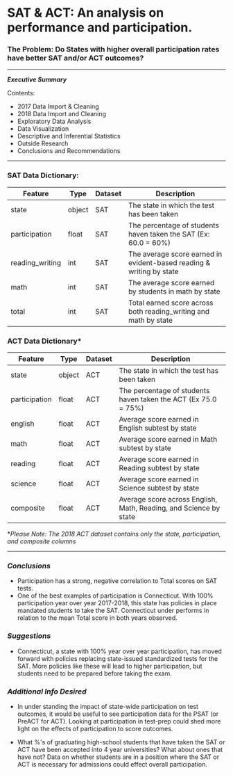 # SAT & ACT: An analysis on performance and participation.

### The Problem: Do States with higher overall participation rates have better SAT and/or ACT outcomes?

-------------------------------------------------

***Executive Summary***

Contents:

- 2017 Data Import & Cleaning
- 2018 Data Import and Cleaning
- Exploratory Data Analysis
- Data Visualization
- Descriptive and Inferential Statistics
- Outside Research
- Conclusions and Recommendations

-------------------------------------------------
### <b>SAT Data Dictionary</b>:

|Feature|Type|Dataset|Description|
|---|---|---|---|
|state|object|SAT|The state in which the test has been taken|
|participation|float|SAT|The percentage of students haven taken the SAT (Ex: 60.0 = 60%)|
|reading_writing|int|SAT|The average score earned in evident-based reading & writing by state|
|math|int|SAT|The average score earned by students in math by state|
|total|int|SAT|Total earned score across both reading_writing and math by state|

### <b>ACT Data Dictionary</b>*

|Feature|Type|Dataset|Description|
|---|---|---|---|
|state|object|ACT|The state in which the test has been taken|
|participation|float|ACT|The percentage of students haven taken the ACT (Ex 75.0 = 75%)|
|english|float|ACT|Average score earned in English subtest by state|
|math|float|ACT|Average score earned in Math subtest by state|
|reading|float|ACT|Average score earned in Reading subtest by state|
|science|float|ACT|Average score earned in Science subtest by state
|composite|float|ACT|Average score across English, Math, Reading, and Science by state|

*<i>Please Note: The 2018 ACT dataset contains only the state, participation, and composite columns</i>

-------------------------------------------------
### ***Conclusions***

- Participation has a strong, negative correlation to Total scores on SAT tests.
- One of the best examples of participation is Connecticut. With 100% participation year over year 2017-2018, this state has policies in place mandated students to take the SAT. Connecticut under performs in relation to the mean Total score in both years observed.

### ***Suggestions***

- Connecticut, a state with 100% year over year participation, has moved forward with policies replacing state-issued standardized tests for the SAT. More policies like these will lead to higher participation, but students need to be prepared before taking the exam.


### ***Additional Info Desired***

- In under standing the impact of state-wide participation on test outcomes, it would be useful to see participation data for the PSAT (or PreACT for ACT). Looking at participation in test-prep could shed more light on the effects of participation to score outcomes.

- What %'s of graduating high-school students that have taken the SAT or ACT have been accepted into 4 year universities? What about ones that have not? Data on whether students are in a position where the SAT or ACT is necessary for admissions could effect overall participation.

